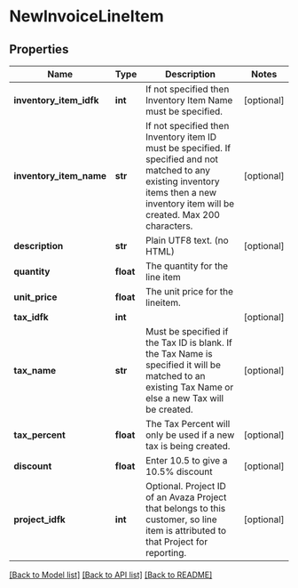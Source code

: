 # NewInvoiceLineItem

## Properties
Name | Type | Description | Notes
------------ | ------------- | ------------- | -------------
**inventory_item_idfk** | **int** | If not specified then Inventory Item Name must be specified. | [optional] 
**inventory_item_name** | **str** | If not specified then Inventory item ID must be specified. If specified and not matched to any existing inventory items then a new inventory item will be created. Max 200 characters. | [optional] 
**description** | **str** | Plain UTF8 text. (no HTML) | [optional] 
**quantity** | **float** | The quantity for the line item | 
**unit_price** | **float** | The unit price for the lineitem. | 
**tax_idfk** | **int** |  | [optional] 
**tax_name** | **str** | Must be specified if the Tax ID is blank. If the Tax Name is specified it will be matched to an existing Tax Name or else a new Tax will be created. | [optional] 
**tax_percent** | **float** | The Tax Percent will only be used if a new tax is being created. | [optional] 
**discount** | **float** | Enter 10.5 to give a 10.5% discount | [optional] 
**project_idfk** | **int** | Optional. Project ID of an Avaza Project that belongs to this customer, so line item is attributed to that Project for reporting. | [optional] 

[[Back to Model list]](../README.md#documentation-for-models) [[Back to API list]](../README.md#documentation-for-api-endpoints) [[Back to README]](../README.md)


